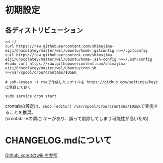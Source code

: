 # 初期設定
## 各ディストリビューション
```
cd ~/
curl https://raw.githubusercontent.com/shimajima-eiji/Chocolatey/master/wsl/ubuntu/home-.gitconfig >>~/.gitconfig
curl https://raw.githubusercontent.com/shimajima-eiji/Chocolatey/master/wsl/ubuntu/home-.ssh-config >>~/.ssh/config
#sudo curl https://raw.githubusercontent.com/shimajima-eiji/Chocolatey/master/wsl/ubuntu/cron.sh >>/var/spool/cron/crontabs/$USER

# ssh-keygen -t rsaで作成したファイルを https://github.com/settings/keys に登録しておく

sudo service cron start
```

crontabの設定は、`sudo (editor) /var/spool/cron/crontabs/$USER`で実施することを推奨。
<br>(crontab -eの隣にrキーがあり、誤って削除してしまう可能性が高いため)

# CHANGELOG.mdについて
[Github_scoutのwikiを参照](https://github.com/shimajima-eiji/Github_scout/wiki/【手引】更新履歴（CHANGELOG.md）)
